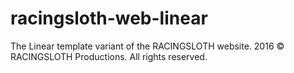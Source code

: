 # racingsloth-web-linear
The Linear template variant of the RACINGSLOTH website.
2016 © RACINGSLOTH Productions. All rights reserved.
